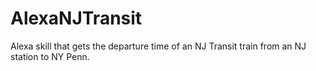 # AlexaNJTransit
Alexa skill that gets the departure time of an NJ Transit train from an NJ station to NY Penn.
